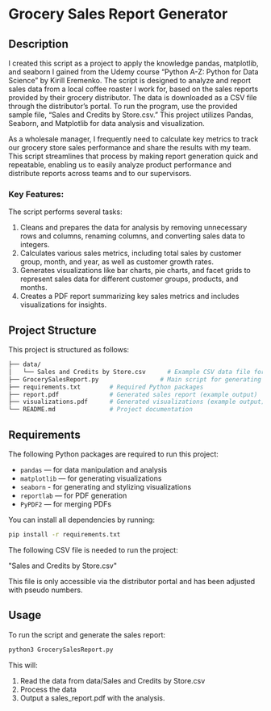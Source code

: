# Grocery Sales Report Generator

## Description
I created this script as a project to apply the knowledge pandas, matplotlib, and seaborn I gained from the Udemy course “Python A-Z: Python for Data Science” by Kirill Eremenko. The script is designed to analyze and report sales data from a local coffee roaster I work for, based on the sales reports provided by their grocery distributor. The data is downloaded as a CSV file through the distributor’s portal. To run the program, use the provided sample file, “Sales and Credits by Store.csv.” This project utilizes Pandas, Seaborn, 
and Matplotlib for data analysis and visualization.

As a wholesale manager, I frequently need to calculate key metrics to track our grocery store sales performance and share the results with my team. This script streamlines that process by making report generation quick and repeatable, enabling us to easily analyze product performance and distribute reports across teams and to our supervisors.

### Key Features:
The script performs several tasks:

1. Cleans and prepares the data for analysis by removing unnecessary rows and columns, renaming columns, and converting sales data to integers.
2. Calculates various sales metrics, including total sales by customer group, month, and year, as well as customer growth rates.
3. Generates visualizations like bar charts, pie charts, and facet grids to represent sales data for different customer groups, products, and months.
4. Creates a PDF report summarizing key sales metrics and includes visualizations for insights.

## Project Structure
This project is structured as follows:

```bash
├── data/
│   └── Sales and Credits by Store.csv      # Example CSV data file for generating reports
├── GrocerySalesReport.py                 # Main script for generating the sales report
├── requirements.txt        # Required Python packages
├── report.pdf              # Generated sales report (example output)
├── visualizations.pdf      # Generated visualizations (example output)
└── README.md               # Project documentation
```

## Requirements
The following Python packages are required to run this project:

- `pandas` — for data manipulation and analysis
- `matplotlib` — for generating visualizations
- `seaborn` - for generating and stylizing visualizations
- `reportlab` — for PDF generation
- `PyPDF2` — for merging PDFs

You can install all dependencies by running:

```bash
pip install -r requirements.txt
```

The following CSV file is needed to run the project:

"Sales and Credits by Store.csv"

This file is only accessible via the distributor portal and has been adjusted with pseudo numbers.


## Usage
To run the script and generate the sales report:

```bash
python3 GrocerySalesReport.py
```

This will:


1. Read the data from data/Sales and Credits by Store.csv
2. Process the data
3. Output a sales_report.pdf with the analysis.




